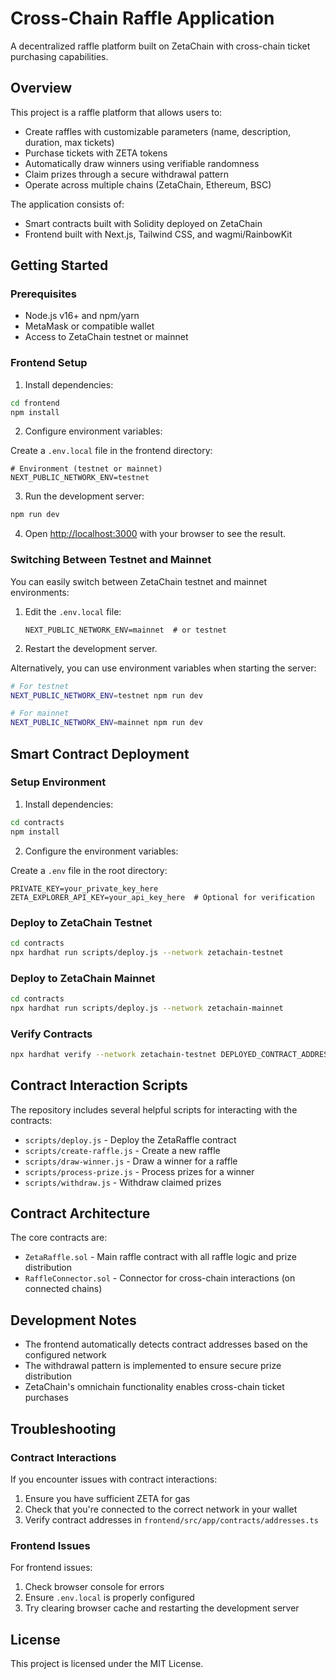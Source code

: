 # Cross-Chain Raffle Application

A decentralized raffle platform built on ZetaChain with cross-chain ticket purchasing capabilities.

## Overview

This project is a raffle platform that allows users to:

- Create raffles with customizable parameters (name, description, duration, max tickets)
- Purchase tickets with ZETA tokens
- Automatically draw winners using verifiable randomness
- Claim prizes through a secure withdrawal pattern
- Operate across multiple chains (ZetaChain, Ethereum, BSC)

The application consists of:
- Smart contracts built with Solidity deployed on ZetaChain
- Frontend built with Next.js, Tailwind CSS, and wagmi/RainbowKit

## Getting Started

### Prerequisites

- Node.js v16+ and npm/yarn
- MetaMask or compatible wallet
- Access to ZetaChain testnet or mainnet

### Frontend Setup

1. Install dependencies:

```bash
cd frontend
npm install
```

2. Configure environment variables:

Create a `.env.local` file in the frontend directory:

```
# Environment (testnet or mainnet)
NEXT_PUBLIC_NETWORK_ENV=testnet
```

3. Run the development server:

```bash
npm run dev
```

4. Open [http://localhost:3000](http://localhost:3000) with your browser to see the result.

### Switching Between Testnet and Mainnet

You can easily switch between ZetaChain testnet and mainnet environments:

1. Edit the `.env.local` file:
   ```
   NEXT_PUBLIC_NETWORK_ENV=mainnet  # or testnet
   ```

2. Restart the development server.

Alternatively, you can use environment variables when starting the server:

```bash
# For testnet
NEXT_PUBLIC_NETWORK_ENV=testnet npm run dev

# For mainnet
NEXT_PUBLIC_NETWORK_ENV=mainnet npm run dev
```

## Smart Contract Deployment

### Setup Environment

1. Install dependencies:

```bash
cd contracts
npm install
```

2. Configure the environment variables:

Create a `.env` file in the root directory:

```
PRIVATE_KEY=your_private_key_here
ZETA_EXPLORER_API_KEY=your_api_key_here  # Optional for verification
```

### Deploy to ZetaChain Testnet

```bash
cd contracts
npx hardhat run scripts/deploy.js --network zetachain-testnet
```

### Deploy to ZetaChain Mainnet

```bash
cd contracts
npx hardhat run scripts/deploy.js --network zetachain-mainnet
```

### Verify Contracts

```bash
npx hardhat verify --network zetachain-testnet DEPLOYED_CONTRACT_ADDRESS
```

## Contract Interaction Scripts

The repository includes several helpful scripts for interacting with the contracts:

- `scripts/deploy.js` - Deploy the ZetaRaffle contract
- `scripts/create-raffle.js` - Create a new raffle
- `scripts/draw-winner.js` - Draw a winner for a raffle
- `scripts/process-prize.js` - Process prizes for a winner
- `scripts/withdraw.js` - Withdraw claimed prizes

## Contract Architecture

The core contracts are:

- `ZetaRaffle.sol` - Main raffle contract with all raffle logic and prize distribution
- `RaffleConnector.sol` - Connector for cross-chain interactions (on connected chains)

## Development Notes

- The frontend automatically detects contract addresses based on the configured network
- The withdrawal pattern is implemented to ensure secure prize distribution
- ZetaChain's omnichain functionality enables cross-chain ticket purchases

## Troubleshooting

### Contract Interactions

If you encounter issues with contract interactions:

1. Ensure you have sufficient ZETA for gas
2. Check that you're connected to the correct network in your wallet
3. Verify contract addresses in `frontend/src/app/contracts/addresses.ts`

### Frontend Issues

For frontend issues:

1. Check browser console for errors
2. Ensure `.env.local` is properly configured
3. Try clearing browser cache and restarting the development server

## License

This project is licensed under the MIT License.
